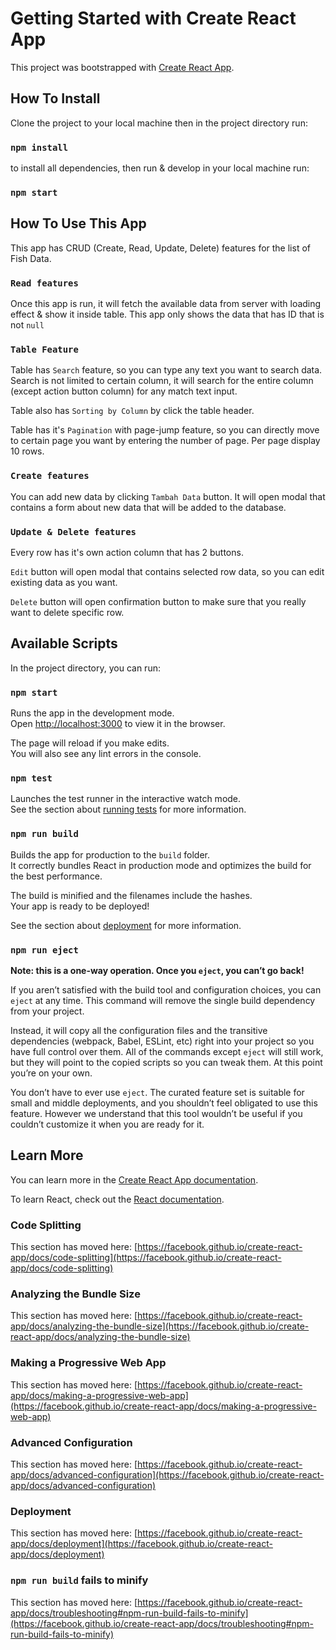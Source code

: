 # Getting Started with Create React App

This project was bootstrapped with [Create React App](https://github.com/facebook/create-react-app).

## How To Install

Clone the project to your local machine then in the project directory run:

### `npm install`

to install all dependencies, then run & develop in your local machine run:

### `npm start`

## How To Use This App

This app has CRUD (Create, Read, Update, Delete) features for the list of Fish Data.

### `Read features`

Once this app is run, it will fetch the available data from server with loading effect & show it inside table.
This app only shows the data that has ID that is not `null`

### `Table Feature`

Table has `Search` feature, so you can type any text you want to search data.
Search is not limited to certain column, it will search for the entire column (except action button column) for any match text input.

Table also has `Sorting by Column` by click the table header.

Table has it's `Pagination` with page-jump feature, so you can directly move to certain page you want by entering the number of page. Per page display 10 rows.

### `Create features`

You can add new data by clicking `Tambah Data` button.
It will open modal that contains a form about new data that will be added to the database.

### `Update & Delete features`

Every row has it's own action column that has 2 buttons.

`Edit` button will open modal that contains selected row data, so you can edit existing data as you want.

`Delete` button will open confirmation button to make sure that you really want to delete specific row.

## Available Scripts

In the project directory, you can run:

### `npm start`

Runs the app in the development mode.\
Open [http://localhost:3000](http://localhost:3000) to view it in the browser.

The page will reload if you make edits.\
You will also see any lint errors in the console.

### `npm test`

Launches the test runner in the interactive watch mode.\
See the section about [running tests](https://facebook.github.io/create-react-app/docs/running-tests) for more information.

### `npm run build`

Builds the app for production to the `build` folder.\
It correctly bundles React in production mode and optimizes the build for the best performance.

The build is minified and the filenames include the hashes.\
Your app is ready to be deployed!

See the section about [deployment](https://facebook.github.io/create-react-app/docs/deployment) for more information.

### `npm run eject`

**Note: this is a one-way operation. Once you `eject`, you can’t go back!**

If you aren’t satisfied with the build tool and configuration choices, you can `eject` at any time. This command will remove the single build dependency from your project.

Instead, it will copy all the configuration files and the transitive dependencies (webpack, Babel, ESLint, etc) right into your project so you have full control over them. All of the commands except `eject` will still work, but they will point to the copied scripts so you can tweak them. At this point you’re on your own.

You don’t have to ever use `eject`. The curated feature set is suitable for small and middle deployments, and you shouldn’t feel obligated to use this feature. However we understand that this tool wouldn’t be useful if you couldn’t customize it when you are ready for it.

## Learn More

You can learn more in the [Create React App documentation](https://facebook.github.io/create-react-app/docs/getting-started).

To learn React, check out the [React documentation](https://reactjs.org/).

### Code Splitting

This section has moved here: [https://facebook.github.io/create-react-app/docs/code-splitting](https://facebook.github.io/create-react-app/docs/code-splitting)

### Analyzing the Bundle Size

This section has moved here: [https://facebook.github.io/create-react-app/docs/analyzing-the-bundle-size](https://facebook.github.io/create-react-app/docs/analyzing-the-bundle-size)

### Making a Progressive Web App

This section has moved here: [https://facebook.github.io/create-react-app/docs/making-a-progressive-web-app](https://facebook.github.io/create-react-app/docs/making-a-progressive-web-app)

### Advanced Configuration

This section has moved here: [https://facebook.github.io/create-react-app/docs/advanced-configuration](https://facebook.github.io/create-react-app/docs/advanced-configuration)

### Deployment

This section has moved here: [https://facebook.github.io/create-react-app/docs/deployment](https://facebook.github.io/create-react-app/docs/deployment)

### `npm run build` fails to minify

This section has moved here: [https://facebook.github.io/create-react-app/docs/troubleshooting#npm-run-build-fails-to-minify](https://facebook.github.io/create-react-app/docs/troubleshooting#npm-run-build-fails-to-minify)
